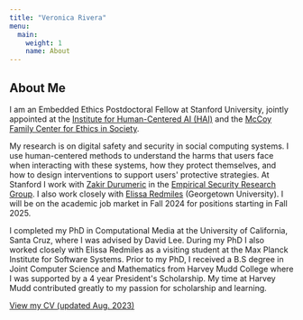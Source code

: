```yaml
---
title: "Veronica Rivera"
menu:
  main:
    weight: 1
    name: About
---
```


## About Me

I am an Embedded Ethics Postdoctoral Fellow at Stanford University, jointly appointed at the [Institute for Human-Centered AI (HAI)][hai] and the [McCoy Family Center for Ethics in Society][ethics-center]. 

My research is on digital safety and security in social computing systems. I use human-centered methods to understand the harms that users face when interacting with these systems, how they protect themselves, and how to design interventions to support users' protective strategies. At Stanford I work with [Zakir Durumeric][Zakir] in the [Empirical Security Research Group][esrg]. I also work closely with [Elissa Redmiles][Elissa] (Georgetown University). I will be on the academic job market in Fall 2024 for positions starting in Fall 2025. 

I completed my PhD in Computational Media at the University of California, Santa Cruz, where I was advised by David Lee. During my PhD I also worked closely with Elissa Redmiles as a visiting student at the Max Planck Institute for Software Systems. Prior to my PhD, I received a B.S degree in Joint Computer Science and Mathematics from Harvey Mudd College where I was supported by a 4 year President's Scholarship. My time at Harvey Mudd contributed greatly to my passion for scholarship and learning. 

[View my CV (updated Aug. 2023)][CV]

<!--## Research Projects
{{< project-icons image = "/images/trust.jpg">}}
#### Bias, Harassment, and Safety in Gig Work 
What are the perceptions and experiences of bias and harassment among gig workers from vulnerable groups? How do platforms further perpetuate these harms? 
{{< /project-icons >}}

{{< project-icons image = "/images/amt-icon.jpg">}}
#### Career Development on Amazon Mechanical Turk 
What are the career goals of crowdworkers on Amazon Mechanical Turk? What challenges do they face in pursuing their career goals? How do environmental factors within crowdwork platforms support or inhibit their pursuit of career goals? 
{{< /project-icons >}} -->



[hai]: https://hai.stanford.edu/
[ethics-center]: https://ethicsinsociety.stanford.edu/
[psp]: https://www.hmc.edu/admission/afford/scholarships-and-grants/merit-based-scholarships/presidents-scholars-program/ 
[CV]: /docs/Rivera_CV_Aug23.pdf
[Elissa]: https://elissaredmiles.com/
[Zakir]: https://zakird.com/
[esrg]: https://esrg.stanford.edu/



